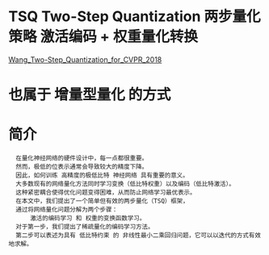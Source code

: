 # TSQ Two-Step Quantization 两步量化策略  激活编码 + 权重量化转换
[Wang_Two-Step_Quantization_for_CVPR_2018](http://openaccess.thecvf.com/content_cvpr_2018/papers/Wang_Two-Step_Quantization_for_CVPR_2018_paper.pdf)

# 也属于 增量型量化 的方式


# 简介
      在量化神经网络的硬件设计中，每一点都很重要。
      然而，极低的位表示通常会导致较大的精度下降。
      因此，如何训练 高精度的极低比特 神经网络 具有重要的意义。
      大多数现有的网络量化方法同时学习变换（低比特权重）以及编码（低比特激活）。
      这种紧密耦合使得优化问题变得困难，从而防止网络学习最优表示。
      在本文中，我们提出了一个简单但有效的两步量化（TSQ）框架，
      通过将网络量化问题分解为两个步骤：
          激活的编码学习 和 权重的变换函数学习。
      对于第一步，我们提出了稀疏量化的编码学习方法。
      第二步可以表述为具有 低比特约束 的 非线性最小二乘回归问题，它可以以迭代的方式有效地求解。

